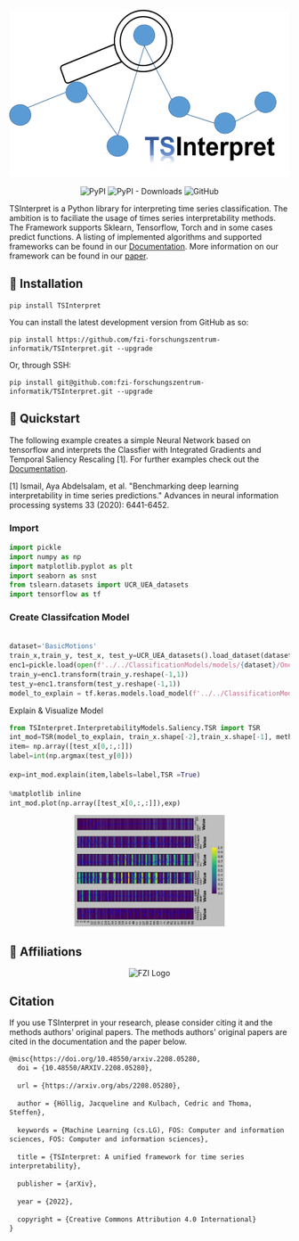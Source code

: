 <p align="center">
    <img src="./docs/img/logo.png" alt="TSInterpret Logo" height="300"/>
</p>
<p align="center">
    <img alt="PyPI" src="https://img.shields.io/pypi/v/tsinterpret">
    <img alt="PyPI - Downloads" src="https://img.shields.io/pypi/dw/tsinterpret">
    <img alt="GitHub" src="https://img.shields.io/github/license/fzi-forschungszentrum-informatik/TSInterpret">
</p>

TSInterpret is a Python library for interpreting time series classification.
The ambition is to faciliate the usage of times series interpretability methods. The Framework supports Sklearn, Tensorflow, Torch and in some cases predict functions. A listing of implemented algorithms and supported frameworks can be found in our <a href="https://fzi-forschungszentrum-informatik.github.io/TSInterpret/AlgorithmOverview/">Documentation</a>. More information on our framework can be found in our <a href="https://arxiv.org/abs/2208.05280"> paper<a>.

## 💈 Installation
```shell
pip install TSInterpret
```
You can install the latest development version from GitHub as so:
```shell
pip install https://github.com/fzi-forschungszentrum-informatik/TSInterpret.git --upgrade
```

Or, through SSH:
```shell
pip install git@github.com:fzi-forschungszentrum-informatik/TSInterpret.git --upgrade
```


## 🍫 Quickstart
The following example creates a simple Neural Network based on tensorflow and interprets the Classfier with Integrated Gradients and Temporal Saliency Rescaling [1].
For further examples check out the <a href="https://fzi-forschungszentrum-informatik.github.io/TSInterpret/">Documentation</a>.

[1] Ismail, Aya Abdelsalam, et al. "Benchmarking deep learning interpretability in time series predictions." Advances in neural information processing systems 33 (2020): 6441-6452.

### Import
```python
import pickle
import numpy as np 
import matplotlib.pyplot as plt
import seaborn as snst
from tslearn.datasets import UCR_UEA_datasets
import tensorflow as tf 

```
### Create Classifcation Model
```python

dataset='BasicMotions'
train_x,train_y, test_x, test_y=UCR_UEA_datasets().load_dataset(dataset)
enc1=pickle.load(open(f'../../ClassificationModels/models/{dataset}/OneHotEncoder.pkl','rb'))
train_y=enc1.transform(train_y.reshape(-1,1))
test_y=enc1.transform(test_y.reshape(-1,1))
model_to_explain = tf.keras.models.load_model(f'../../ClassificationModels/models/{dataset}/cnn/{dataset}best_model.hdf5')
```
Explain & Visualize Model
```python
from TSInterpret.InterpretabilityModels.Saliency.TSR import TSR
int_mod=TSR(model_to_explain, train_x.shape[-2],train_x.shape[-1], method='IG',mode='time')
item= np.array([test_x[0,:,:]])
label=int(np.argmax(test_y[0]))

exp=int_mod.explain(item,labels=label,TSR =True)

%matplotlib inline  
int_mod.plot(np.array([test_x[0,:,:]]),exp)

```
<p align="center">
    <img src="./docs/img/ReadMe.png" alt="Algorithm Results" height="200"/>
</p>

## 🏫 Affiliations
<p align="center">
    <img src="https://upload.wikimedia.org/wikipedia/de/thumb/4/44/Fzi_logo.svg/1200px-Fzi_logo.svg.png?raw=true" alt="FZI Logo" height="200"/>
</p>

## Citation

If you use TSInterpret in your research, please consider citing it and the methods authors' original papers. The methods authors' original papers are cited in the documentation and the paper below.

```
@misc{https://doi.org/10.48550/arxiv.2208.05280,
  doi = {10.48550/ARXIV.2208.05280},
  
  url = {https://arxiv.org/abs/2208.05280},
  
  author = {Höllig, Jacqueline and Kulbach, Cedric and Thoma, Steffen},
  
  keywords = {Machine Learning (cs.LG), FOS: Computer and information sciences, FOS: Computer and information sciences},
  
  title = {TSInterpret: A unified framework for time series interpretability},
  
  publisher = {arXiv},
  
  year = {2022},
  
  copyright = {Creative Commons Attribution 4.0 International}
}
```
